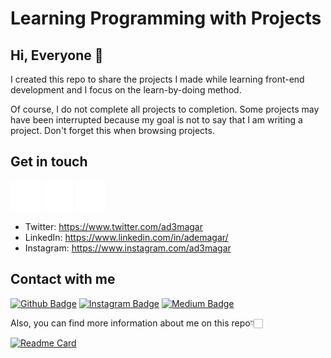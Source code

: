 # Learning Programming with Projects

## Hi, Everyone 👋
I created this repo to share the projects I made while learning front-end development and I focus on the learn-by-doing method.

Of course, I do not complete all projects to completion. Some projects may have been interrupted because my goal is not to say that I am writing a project. Don't forget this when browsing projects.

## Get in touch
[<img src="https://raw.githubusercontent.com/codeSTACKr/codeSTACKr/master/img/twitter-dark.svg" width="auto" target="_blank">](https://www.twitter.com/ad3magar)
[<img src="https://raw.githubusercontent.com/codeSTACKr/codeSTACKr/master/img/linkedin-dark.svg" width="auto" target="_blank">](https://www.linkedin.com/in/ademagar/)
[<img src="https://raw.githubusercontent.com/codeSTACKr/codeSTACKr/master/img/instagram-dark.svg" width="auto" target="_blank">](https://www.instagram.com/ad3magar)

- Twitter: https://www.twitter.com/ad3magar
- LinkedIn: https://www.linkedin.com/in/ademagar/
- Instagram: https://www.instagram.com/ad3magar 

## Contact with me
[![Github Badge](https://img.shields.io/badge/-Github-000?style=quare&labelColor=000&logo=Github&logoColor=white&link=link)](https://github.com/ademagar) 
[![Instagram Badge](https://img.shields.io/badge/-Instagram-C13584?style=flat-quare&labelColor=C13584&logo=instagram&logoColor=white&link=link)](https://www.instagram.com/ad3magar) 
[![Medium Badge](https://img.shields.io/badge/-Medium-757575?style=flat-quare&labelColor=757575&logo=Medium&logoColor=white&link=link)](https://medium.com/@ademagar)


Also, you can find more information about me on this repo👇🏻

[![Readme Card](https://github-readme-stats.vercel.app/api/pin/?username=ademagar&repo=ademagar&show_owner)](https://github.com/ademagar/ademagar)
